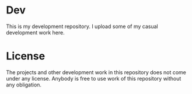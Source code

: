 # Dev

This is my development repository. I upload some of my casual development work here.

# License

The projects and other development work in this repository does not come under any license. Anybody is free to use work of this repository without any obligation.
